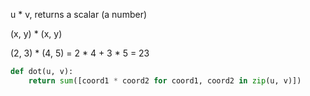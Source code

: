 u * v, returns a scalar (a number)

(x, y) * (x, y)

(2, 3) * (4, 5) = 2 * 4 + 3 * 5 = 23

```python
def dot(u, v):
	return sum([coord1 * coord2 for coord1, coord2 in zip(u, v)])
```

